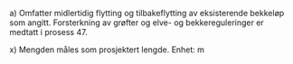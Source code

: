 a) Omfatter midlertidig flytting og tilbakeflytting av eksisterende bekkeløp som angitt. Forsterkning av grøfter og elve- og bekkereguleringer er medtatt i prosess 47.

x) Mengden måles som prosjektert lengde. Enhet: m

